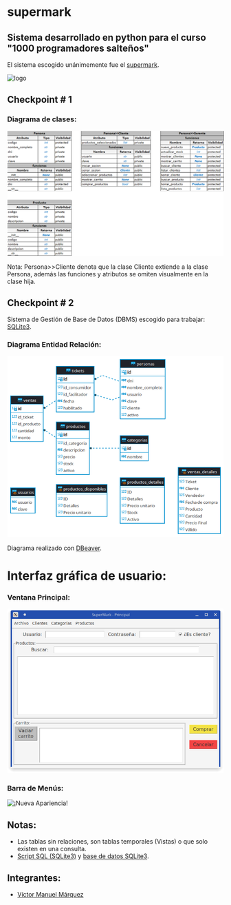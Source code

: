 # supermark

## Sistema desarrollado en python para el curso "1000 programadores salteños"

El sistema escogido unánimemente fue el [supermark](docs/Proyecto_SG_Supermark-_Com_MyJ-Python-2022.docx__22__0.pdf).

![logo](docs/logo_supermark.avif "Logo para el proyecto")

## Checkpoint # 1

### Diagrama de clases:

![Diagrama de clases](docs/diagrama_de_clases_vmm.png "Diagrama de clases v2 de Víctor Manuel Márquez")

Nota: Persona>>Cliente denota que la clase Cliente extiende a la clase Persona, además las funciones y atributos se omiten visualmente en la clase hija.

## Checkpoint # 2

Sistema de Gestión de Base de Datos (DBMS) escogido para trabajar: [SQLite3](https://www.sqlite.org/index.html).

### Diagrama Entidad Relación:

![Diagrama Entidad Relación](docs/DER-supermark.png "Diagramas Entidad Relación de Víctor Manuel Márquez")

Diagrama realizado con [DBeaver](https://dbeaver.io/).

# Interfaz gráfica de usuario:

### Ventana Principal:

![Ventana Principal-v2](docs/main-gui-supermark-02.png)

### Barra de Menús:

![¡Nueva Apariencia!](docs/supermark-menubar-demo-screen-capture.gif "Demostración de las opciones disponibles por ahora.")

## Notas:

- Las tablas sin relaciones, son tablas temporales (Vistas) o que solo existen en una consulta.
- [Script SQL (SQLite3)](src/supermark.sql) y [base de datos SQLite3](src/backup/supermark.db).

## Integrantes:

- [Víctor Manuel Márquez](https://github.com/victorManuelMarquez)
<!---
- [Lucas Martin Aramayo Tapia](https://github.com/LTapia2501)
- [Moya Montero Matias Exequiel](https://github.com/Mmoya123)
- [Luz Milagros Gomez Rivera](https://github.com/luzzgomez)
-->
